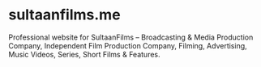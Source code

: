 # sultaanfilms.me
Professional website for SultaanFilms – Broadcasting &amp; Media Production Company, Independent Film Production Company, Filming, Advertising, Music Videos, Series, Short Films &amp; Features.
